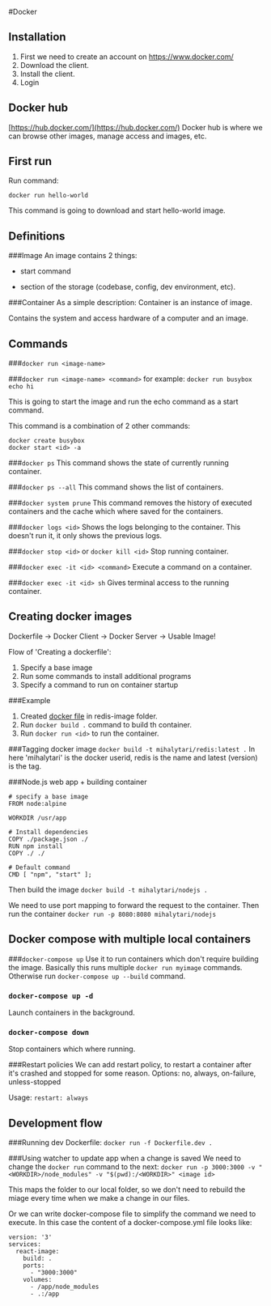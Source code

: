 #Docker 

Installation
------------
1. First we need to create an account on https://www.docker.com/
2. Download the client.
3. Install the client.
4. Login



Docker hub
----------
[https://hub.docker.com/](https://hub.docker.com/)
Docker hub is where we can browse other images, manage access and images, etc.



First run
---------
Run command: 
```
docker run hello-world
```

This command is going to download and start hello-world image.



Definitions
-----------
###Image
An image contains 2 things:

* start command

* section of the storage (codebase, config, dev environment, etc).

###Container
As a simple description: Container is an instance of image.

Contains the system and access hardware of a computer and an image.



Commands
--------
###`docker run <image-name>`

###`docker run <image-name> <command>`
for example: `docker run busybox echo hi`

This is going to start the image and run the echo command as a start command.

This command is a combination of 2 other commands:
```
docker create busybox
docker start <id> -a
```

###`docker ps`
This command shows the state of currently running container.

###`docker ps --all`
This command shows the list of containers.

###`docker system prune`
This command removes the history of executed containers and the cache which where saved for the containers.

###`docker logs <id>`
Shows the logs belonging to the container. This doesn't run it, it only shows the previous logs.

###`docker stop <id>` or `docker kill <id>`
Stop running container.

###`docker exec -it <id> <command>`
Execute a command on a container.

###`docker exec -it <id> sh`
Gives terminal access to the running container.



Creating docker images
----------------------

Dockerfile -> Docker Client -> Docker Server -> Usable Image!

Flow of 'Creating a dockerfile':
1. Specify a base image
2. Run some commands to install additional programs
3. Specify a command to run on container startup

###Example
1. Created [docker file](/redis-image/Dockerfile) in redis-image folder.
2. Run `docker build .` command to build th container.
3. Run `docker run <id>` to run the container.

###Tagging docker image
`docker build -t mihalytari/redis:latest .`
In here 'mihalytari' is the docker userid, redis is the name and latest (version) is the tag.

###Node.js web app + building container
```
# specify a base image
FROM node:alpine

WORKDIR /usr/app

# Install dependencies
COPY ./package.json ./
RUN npm install
COPY ./ ./

# Default command
CMD [ "npm", "start" ];
```

Then build the image `docker build -t mihalytari/nodejs .`

We need to use port mapping to forward the request to the container.
Then run the container `docker run -p 8080:8080 mihalytari/nodejs`



Docker compose with multiple local containers
---------------------------------------------
###`docker-compose up`
Use it to run containers which don't require building the image. Basically this runs multiple `docker run myimage` commands.
Otherwise run `docker-compose up --build` command.

### `docker-compose up -d`
Launch containers in the background.

### `docker-compose down`
Stop containers which where running.

###Restart policies
We can add restart policy, to restart a container after it's crashed and stopped for some reason.
Options: no, always, on-failure, unless-stopped

Usage: `restart: always`



Development flow
----------------

###Running dev Dockerfile:
`docker run -f Dockerfile.dev .`

###Using watcher to update app when a change is saved
We need to change the `docker run` command to the next:
`docker run -p 3000:3000 -v "<WORKDIR>/node_modules" -v "$(pwd):/<WORKDIR>" <image id>`

This maps the folder to our local folder, so we don't need to rebuild the miage every time when we make a change in our files.

Or we can write docker-compose file to simplify the command we need to execute. In this case the content of a docker-compose.yml file looks like:
```
version: '3'
services: 
  react-image:
    build: .
    ports:
      - "3000:3000"
    volumes:
      - /app/node_modules
      - .:/app
```